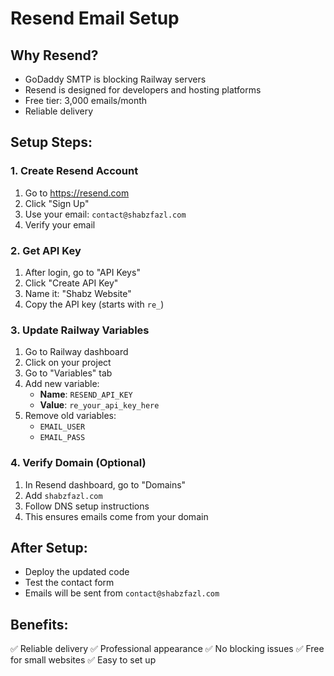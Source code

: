 # Resend Email Setup

## Why Resend?
- GoDaddy SMTP is blocking Railway servers
- Resend is designed for developers and hosting platforms
- Free tier: 3,000 emails/month
- Reliable delivery

## Setup Steps:

### 1. Create Resend Account
1. Go to https://resend.com
2. Click "Sign Up"
3. Use your email: `contact@shabzfazl.com`
4. Verify your email

### 2. Get API Key
1. After login, go to "API Keys"
2. Click "Create API Key"
3. Name it: "Shabz Website"
4. Copy the API key (starts with `re_`)

### 3. Update Railway Variables
1. Go to Railway dashboard
2. Click on your project
3. Go to "Variables" tab
4. Add new variable:
   - **Name**: `RESEND_API_KEY`
   - **Value**: `re_your_api_key_here`
5. Remove old variables:
   - `EMAIL_USER`
   - `EMAIL_PASS`

### 4. Verify Domain (Optional)
1. In Resend dashboard, go to "Domains"
2. Add `shabzfazl.com`
3. Follow DNS setup instructions
4. This ensures emails come from your domain

## After Setup:
- Deploy the updated code
- Test the contact form
- Emails will be sent from `contact@shabzfazl.com`

## Benefits:
✅ Reliable delivery
✅ Professional appearance
✅ No blocking issues
✅ Free for small websites
✅ Easy to set up
